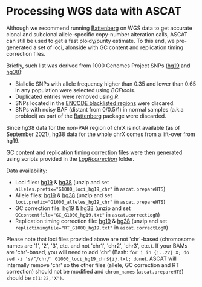 # Processing WGS data with ASCAT
Although we recommend running [Battenberg](https://github.com/Wedge-lab/battenberg) on WGS data to get accurate clonal and subclonal allele-specific copy-number alteration calls, ASCAT can still be used to get a fast ploidy/purity estimate. To this end, we pre-generated a set of loci, alonside with GC content and replication timing correction files.

Briefly, such list was derived from 1000 Genomes Project SNPs ([hg19](http://ftp.1000genomes.ebi.ac.uk/vol1/ftp/release/20130502/) and [hg38](http://ftp.1000genomes.ebi.ac.uk/vol1/ftp/data_collections/1000_genomes_project/release/20190312_biallelic_SNV_and_INDEL/)):

- Biallelic SNPs with allele frequency higher than 0.35 and lower than 0.65 in any population were selected using *BCFtools*.
- Duplicated entries were removed using *R*.
- SNPs located in the [ENCODE blacklisted regions](https://github.com/Boyle-Lab/Blacklist/) were discared.
- SNPs with noisy BAF (distant from 0/0.5/1) in normal samples (a.k.a probloci) as part of the [Battenberg](https://github.com/Wedge-lab/battenberg) package were discarded.

Since hg38 data for the non-PAR region of chrX is not available (as of September 2021), hg38 data for the whole chrX comes from a lift-over from hg19.

GC content and replication timing correction files were then generated using scripts provided in the *[LogRcorrection](../../LogRcorrection)* folder.

Data availability:

- Loci files: [hg19](https://www.dropbox.com/s/l3m0yvyca86lpwb/G1000_loci_hg19.zip) & [hg38](https://www.dropbox.com/s/80cq0qgao8l1inj/G1000_loci_hg38.zip) (unzip and set `alleles.prefix="G1000_loci_hg19_chr"` in `ascat.prepareHTS`)
- Allele files: [hg19](https://www.dropbox.com/s/3fzvir3uqe3073d/G1000_alleles_hg19.zip) & [hg38](https://www.dropbox.com/s/uouszfktzgoqfy7/G1000_alleles_hg38.zip) (unzip and set `loci.prefix="G1000_alleles_hg19_chr"` in `ascat.prepareHTS`)
- GC correction file: [hg19](https://www.dropbox.com/s/v0tgr1esyoh1krw/GC_G1000_hg19.zip) & [hg38](https://www.dropbox.com/s/n7g5dh0ld1hcto8/GC_G1000_hg38.zip) (unzip and set `GCcontentfile="GC_G1000_hg19.txt"` in `ascat.correctLogR`)
- Replication timing correction file: [hg19](https://www.dropbox.com/s/50n7xb06x318tgl/RT_G1000_hg19.zip) & [hg38](https://www.dropbox.com/s/xlp99uneqh6nh6p/RT_G1000_hg38.zip) (unzip and set `replictimingfile="RT_G1000_hg19.txt"` in `ascat.correctLogR`)

Please note that loci files provided above are not 'chr'-based (chromosome names are '1', '2', '3', etc. and not 'chr1', 'chr2', 'chr3', etc.). If your BAMs are 'chr'-based, you will need to add 'chr' (Bash: `for i in {1..22} X; do sed -i 's/^/chr/' G1000_loci_hg19_chr${i}.txt; done`). ASCAT will internally remove 'chr' so the other files (allele, GC correction and RT correction) should not be modified and `chrom_names` (`ascat.prepareHTS`) should be `c(1:22,'X')`.